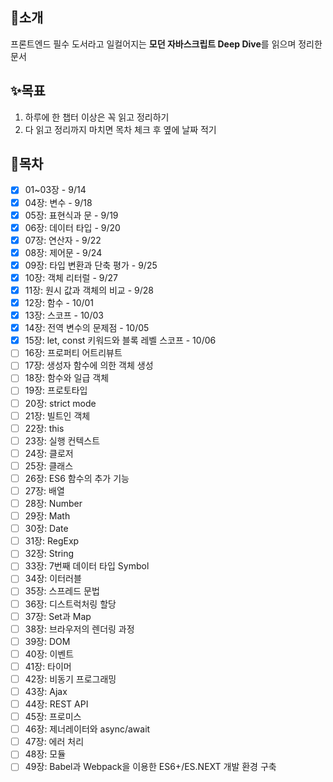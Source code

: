 ## 📖소개
프론트엔드 필수 도서라고 일컬어지는 **모던 자바스크립트 Deep Dive**를 읽으며 정리한 문서

## ✨목표
1. 하루에 한 챕터 이상은 꼭 읽고 정리하기
2. 다 읽고 정리까지 마치면 목차 체크 후 옆에 날짜 적기

## 🔖목차
- [x] 01~03장 - 9/14 
- [x] 04장: 변수 - 9/18 
- [x] 05장: 표현식과 문 - 9/19 
- [x] 06장: 데이터 타입 - 9/20 
- [x] 07장: 연산자 - 9/22 
- [x] 08장: 제어문 - 9/24 
- [x] 09장: 타입 변환과 단축 평가 - 9/25 
- [x] 10장: 객체 리터럴 - 9/27 
- [x] 11장: 원시 값과 객체의 비교 - 9/28
- [x] 12장: 함수 - 10/01
- [x] 13장: 스코프 - 10/03
- [x] 14장: 전역 변수의 문제점 - 10/05
- [x] 15장: let, const 키워드와 블록 레벨 스코프 - 10/06
- [ ] 16장: 프로퍼티 어트리뷰트
- [ ] 17장: 생성자 함수에 의한 객체 생성
- [ ] 18장: 함수와 일급 객체
- [ ] 19장: 프로토타입
- [ ] 20장: strict mode
- [ ] 21장: 빌트인 객체
- [ ] 22장: this
- [ ] 23장: 실행 컨텍스트
- [ ] 24장: 클로저
- [ ] 25장: 클래스
- [ ] 26장: ES6 함수의 추가 기능
- [ ] 27장: 배열
- [ ] 28장: Number
- [ ] 29장: Math
- [ ] 30장: Date
- [ ] 31장: RegExp
- [ ] 32장: String
- [ ] 33장: 7번째 데이터 타입 Symbol
- [ ] 34장: 이터러블
- [ ] 35장: 스프레드 문법
- [ ] 36장: 디스트럭처링 할당
- [ ] 37장: Set과 Map
- [ ] 38장: 브라우저의 렌더링 과정
- [ ] 39장: DOM
- [ ] 40장: 이벤트
- [ ] 41장: 타이머
- [ ] 42장: 비동기 프로그래밍
- [ ] 43장: Ajax
- [ ] 44장: REST API
- [ ] 45장: 프로미스
- [ ] 46장: 제너레이터와 async/await
- [ ] 47장: 에러 처리
- [ ] 48장: 모듈
- [ ] 49장: Babel과 Webpack을 이용한 ES6+/ES.NEXT 개발 환경 구축
